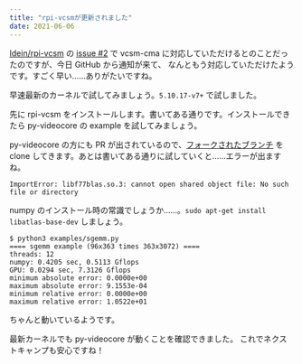 ```yaml
---
title: "rpi-vcsmが更新されました"
date: 2021-06-06
---
```


[Idein/rpi-vcsm](https://github.com/Idein/rpi-vcsm) の [issue #2](https://github.com/Idein/rpi-vcsm/issues/2) で
vcsm-cma に対応していただけるとのことだったのですが、今日 GitHub から通知が来て、
なんともう対応していただけたようです。すごく早い……ありがたいですね。

早速最新のカーネルで試してみましょう。`5.10.17-v7+` で試しました。

先に rpi-vcsm をインストールします。書いてある通りです。インストールできたら py-videocore の
example を試してみましょう。

py-videocore の方にも PR が出されているので、[フォークされたブランチ](https://github.com/Terminus-IMRC/py-videocore/tree/rpi-vcsm-3) を
clone してきます。あとは書いてある通りに試していくと……エラーが出ますね。

`ImportError: libf77blas.so.3: cannot open shared object file: No such file or directory`

numpy のインストール時の常識でしょうか……。`sudo apt-get install libatlas-base-dev` しましょう。

```
$ python3 examples/sgemm.py 
==== sgemm example (96x363 times 363x3072) ====
threads: 12
numpy: 0.4205 sec, 0.5113 Gflops
GPU: 0.0294 sec, 7.3126 Gflops
minimum absolute error: 0.0000e+00
maximum absolute error: 9.1553e-04
minimum relative error: 0.0000e+00
maximum relative error: 1.0522e+01
```

ちゃんと動いているようです。

最新カーネルでも py-videocore が動くことを確認できました。
これでネクストキャンプも安心ですね！
